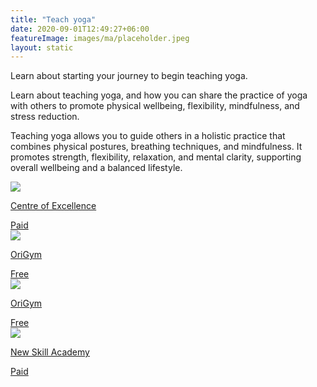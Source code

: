 ```yaml
---
title: "Teach yoga"
date: 2020-09-01T12:49:27+06:00
featureImage: images/ma/placeholder.jpeg
layout: static
---
```


Learn about starting your journey to begin teaching yoga.

Learn about teaching yoga, and how you can share the practice of yoga with others to promote physical wellbeing, flexibility, mindfulness, and stress reduction.

Teaching yoga allows you to guide others in a holistic practice that combines physical postures, breathing techniques, and mindfulness. It promotes strength, flexibility, relaxation, and mental clarity, supporting overall wellbeing and a balanced lifestyle.

<a class="ma-link" href="https://www.centreofexcellence.com/shop/200hr-yoga-teacher-training-diploma-course/"><div class="ma-card ma-card-Learning"><div class="ma-icon"><img src ="/images/Icon-pound - learning - opacity.svg"/></div><div class="ma-name"><p>Centre of Excellence</p></div><div class="ma-paid-text"><span>Paid</span></div></div></a><a class="ma-link" href="https://origympersonaltrainercourses.co.uk/blog/why-do-yoga-teacher-training"><div class="ma-card ma-card-Learning"><div class="ma-icon"><img src ="/images/Icon-check - learning - opacity.svg"/></div><div class="ma-name"><p>OriGym</p></div><div class="ma-paid-text"><span>Free</span></div></div></a><a class="ma-link" href="https://origympersonaltrainercourses.co.uk/blog/why-become-a-yoga-teacher"><div class="ma-card ma-card-Learning"><div class="ma-icon"><img src ="/images/Icon-check - learning - opacity.svg"/></div><div class="ma-name"><p>OriGym</p></div><div class="ma-paid-text"><span>Free</span></div></div></a><a class="ma-link" href="https://www.awin1.com/cread.php?awinmid=31125&awinaffid=1198638&ued=https%3A%2F%2Fnewskillsacademy.com%2F"><div class="ma-card ma-card-Learning"><div class="ma-icon"><img src ="/images/Icon-pound - learning - opacity.svg"/></div><div class="ma-name"><p>New Skill Academy</p></div><div class="ma-paid-text"><span>Paid</span></div></div></a>  

<br/><br/>






